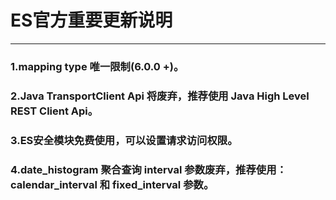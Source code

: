 # ES官方重要更新说明
---
### 1.mapping type 唯一限制(6.0.0 +)。
### 2.Java TransportClient Api 将废弃，推荐使用 Java High Level REST Client Api。
### 3.ES安全模块免费使用，可以设置请求访问权限。
### 4.date_histogram 聚合查询 interval 参数废弃，推荐使用：calendar_interval 和 fixed_interval 参数。